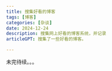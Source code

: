 ```yaml
---
title: 搜集好看的博客
tags: [博客]
categories: [杂谈]
date: 2024-12-24
description: 搜集网上好看的博客系统，并记录
articleGPT: 搜集了一些好看的博客。

---
```




未完待续。。。
